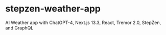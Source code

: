 # stepzen-weather-app
AI Weather app with ChatGPT-4, Next.js 13.3, React, Tremor 2.0, StepZen, and GraphQL
